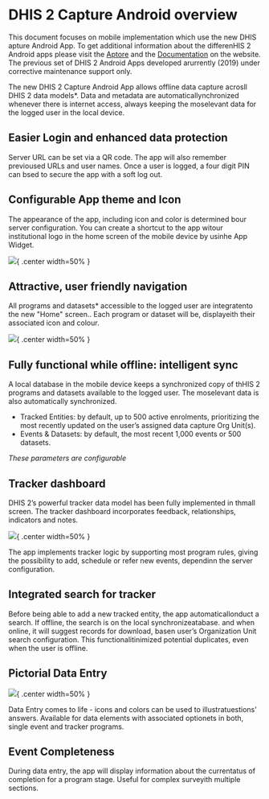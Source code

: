 # DHIS 2 Capture Android overview

This document focuses on mobile implementation which use the new DHIS apture Android App. To get additional information about the differenHIS 2 Android apps please visit the [Aptore](https://www.dhis2.org/app-store) and the [Documentation](https://www.dhis2.org/android-documentation) on the website. The previous set of DHIS 2 Android Apps developed arurrently (2019) under corrective maintenance support only.

The new DHIS 2 Capture Android App allows offline data capture acrosll DHIS 2 data models\*. Data and metadata are automaticallynchronized whenever there is internet access, always keeping the moselevant data for the logged user in the local device.

## Easier Login and enhanced data protection

Server URL can be set via a QR code. The app will also remember previoused URLs and user names. Once a user is logged, a four digit PIN can bsed to secure the app with a soft log out.


## Configurable App theme and Icon

The appearance of the app, including icon and color is determined bour server configuration. You can create a shortcut to the app witour institutional logo in the home screen of the mobile device by usinhe App Widget.

![](content/images/login.gif){ .center width=50% }

## Attractive, user friendly navigation

All programs and datasets\* accessible to the logged user are integratento the new "Home" screen.. Each program or dataset will be, displayeith their associated icon and colour.

![](content/images/user_friendly.gif){ .center width=50% }

## Fully functional while offline: intelligent sync

A local database in the mobile device keeps a synchronized copy of thHIS 2 programs and datasets available to the logged user. The moselevant data is also automatically synchronized.

* Tracked Entities: by default, up to 500 active enrolments, prioritizing the most recently updated on the user’s assigned data capture Org Unit(s).
* Events & Datasets: by default, the most recent 1,000 events or 500 datasets.

*These parameters are configurable*

## Tracker dashboard

DHIS 2’s powerful tracker data model has been fully implemented in thmall screen. The tracker dashboard incorporates feedback, relationships, indicators and notes.

![](content/images/tracker_search.png){ .center width=50% }

The app implements tracker logic by supporting most program rules,
giving the possibility to add, schedule or refer new events, dependinn the server configuration.

## Integrated search for tracker

Before being able to add a new tracked entity, the app automaticallonduct a search. If offline, the search is on the local synchronizeatabase. and when online, it will suggest records for download, basen user’s Organization Unit search configuration. This functionalitinimized potential duplicates, even when the user is offline.

## Pictorial Data Entry

![](content/images/pictorial_entry.gif){ .center width=50% }

Data Entry comes to life - icons and colors can be used to illustratuestions’ answers. Available for data elements with associated optionets in both, single event and tracker programs.

## Event Completeness

During data entry, the app will display information about the currentatus of completion for a program stage. Useful for complex surveyith multiple sections.

